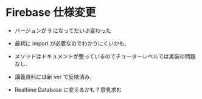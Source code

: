 # Firebase 仕様変更

- バージョンが 9 になってだいぶ変わった

- 最初に import が必要なのでわかりにくいかも．

- メソッドはドキュメントが整っているのでチューターレベルでは実装の問題なし．

- 講義資料には新 ver で反映済み．

- Realtime Database に変えるかも？意見求む
